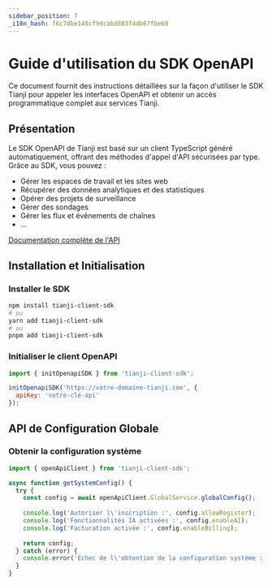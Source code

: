 ```yaml
---
sidebar_position: 7
_i18n_hash: f6c7dbe145cf9dcabd803f4db67fbe69
---
```

# Guide d'utilisation du SDK OpenAPI

Ce document fournit des instructions détaillées sur la façon d'utiliser le SDK Tianji pour appeler les interfaces OpenAPI et obtenir un accès programmatique complet aux services Tianji.

## Présentation

Le SDK OpenAPI de Tianji est basé sur un client TypeScript généré automatiquement, offrant des méthodes d'appel d'API sécurisées par type. Grâce au SDK, vous pouvez :

- Gérer les espaces de travail et les sites web
- Récupérer des données analytiques et des statistiques
- Opérer des projets de surveillance
- Gérer des sondages
- Gérer les flux et événements de chaînes
- ...

[Documentation complète de l'API](/api)

## Installation et Initialisation

### Installer le SDK

```bash
npm install tianji-client-sdk
# ou
yarn add tianji-client-sdk
# ou
pnpm add tianji-client-sdk
```

### Initialiser le client OpenAPI

```javascript
import { initOpenapiSDK } from 'tianji-client-sdk';

initOpenapiSDK('https://votre-domaine-tianji.com', {
  apiKey: 'votre-clé-api'
});
```

## API de Configuration Globale

### Obtenir la configuration système

```javascript
import { openApiClient } from 'tianji-client-sdk';

async function getSystemConfig() {
  try {
    const config = await openApiClient.GlobalService.globalConfig();
    
    console.log('Autoriser l\'inscription :', config.allowRegister);
    console.log('Fonctionnalités IA activées :', config.enableAI);
    console.log('Facturation activée :', config.enableBilling);
    
    return config;
  } catch (error) {
    console.error('Échec de l\'obtention de la configuration système :', error);
  }
}
```
